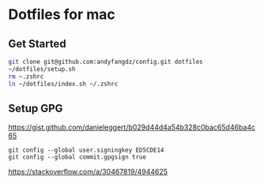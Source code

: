 # Dotfiles for mac

## Get Started

```bash
git clone git@github.com:andyfangdz/config.git dotfiles
~/dotfiles/setup.sh
rm ~.zshrc
ln ~/dotfiles/index.sh ~/.zshrc
```


## Setup GPG
https://gist.github.com/danieleggert/b029d44d4a54b328c0bac65d46ba4c65
```
git config --global user.signingkey ED5CDE14
git config --global commit.gpgsign true
```
https://stackoverflow.com/a/30467819/4944625
